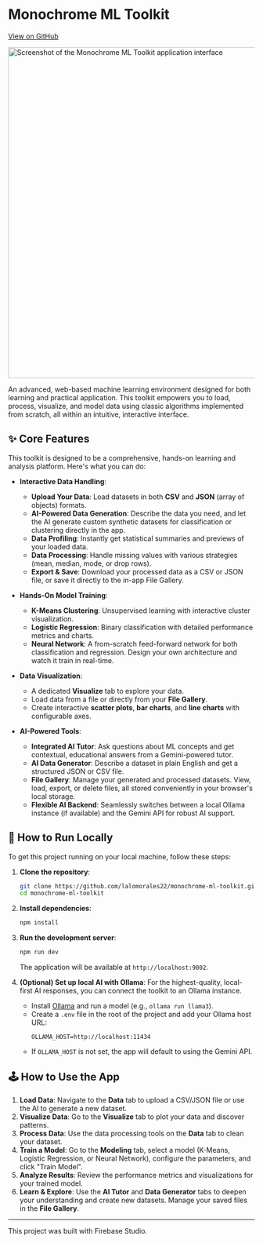 # Monochrome ML Toolkit

[View on GitHub](https://github.com/lalomorales22/monochrome-ml-toolkit)

<img width="675" alt="Screenshot of the Monochrome ML Toolkit application interface" src="https://github.com/user-attachments/assets/3ce34fd6-b9ab-4aea-88d5-a8c41f68cc5a" />

An advanced, web-based machine learning environment designed for both learning and practical application. This toolkit empowers you to load, process, visualize, and model data using classic algorithms implemented from scratch, all within an intuitive, interactive interface.

## ✨ Core Features

This toolkit is designed to be a comprehensive, hands-on learning and analysis platform. Here's what you can do:

- **Interactive Data Handling**:
  - **Upload Your Data**: Load datasets in both **CSV** and **JSON** (array of objects) formats.
  - **AI-Powered Data Generation**: Describe the data you need, and let the AI generate custom synthetic datasets for classification or clustering directly in the app.
  - **Data Profiling**: Instantly get statistical summaries and previews of your loaded data.
  - **Data Processing**: Handle missing values with various strategies (mean, median, mode, or drop rows).
  - **Export & Save**: Download your processed data as a CSV or JSON file, or save it directly to the in-app File Gallery.

- **Hands-On Model Training**:
  - **K-Means Clustering**: Unsupervised learning with interactive cluster visualization.
  - **Logistic Regression**: Binary classification with detailed performance metrics and charts.
  - **Neural Network**: A from-scratch feed-forward network for both classification and regression. Design your own architecture and watch it train in real-time.

- **Data Visualization**:
  - A dedicated **Visualize** tab to explore your data.
  - Load data from a file or directly from your **File Gallery**.
  - Create interactive **scatter plots**, **bar charts**, and **line charts** with configurable axes.

- **AI-Powered Tools**:
  - **Integrated AI Tutor**: Ask questions about ML concepts and get contextual, educational answers from a Gemini-powered tutor.
  - **AI Data Generator**: Describe a dataset in plain English and get a structured JSON or CSV file.
  - **File Gallery**: Manage your generated and processed datasets. View, load, export, or delete files, all stored conveniently in your browser's local storage.
  - **Flexible AI Backend**: Seamlessly switches between a local Ollama instance (if available) and the Gemini API for robust AI support.

## 🚀 How to Run Locally

To get this project running on your local machine, follow these steps:

1.  **Clone the repository**:
    ```bash
    git clone https://github.com/lalomorales22/monochrome-ml-toolkit.git
    cd monochrome-ml-toolkit
    ```

2.  **Install dependencies**:
    ```bash
    npm install
    ```

3.  **Run the development server**:
    ```bash
    npm run dev
    ```
    The application will be available at `http://localhost:9002`.

4.  **(Optional) Set up local AI with Ollama**:
    For the highest-quality, local-first AI responses, you can connect the toolkit to an Ollama instance.
    - Install [Ollama](https://ollama.com/) and run a model (e.g., `ollama run llama3`).
    - Create a `.env` file in the root of the project and add your Ollama host URL:
      ```
      OLLAMA_HOST=http://localhost:11434
      ```
    - If `OLLAMA_HOST` is not set, the app will default to using the Gemini API.

## 🕹️ How to Use the App

1.  **Load Data**: Navigate to the **Data** tab to upload a CSV/JSON file or use the AI to generate a new dataset.
2.  **Visualize Data**: Go to the **Visualize** tab to plot your data and discover patterns.
3.  **Process Data**: Use the data processing tools on the **Data** tab to clean your dataset.
4.  **Train a Model**: Go to the **Modeling** tab, select a model (K-Means, Logistic Regression, or Neural Network), configure the parameters, and click "Train Model".
5.  **Analyze Results**: Review the performance metrics and visualizations for your trained model.
6.  **Learn & Explore**: Use the **AI Tutor** and **Data Generator** tabs to deepen your understanding and create new datasets. Manage your saved files in the **File Gallery**.

---

This project was built with Firebase Studio.
